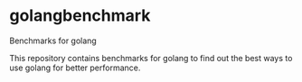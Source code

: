 # golangbenchmark
Benchmarks for golang

This repository contains benchmarks for golang to find out the best ways to use golang for better performance.
